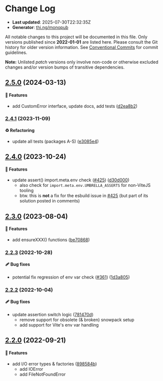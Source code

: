 # Change Log

- **Last updated**: 2025-07-30T22:32:35Z
- **Generator**: [thi.ng/monopub](https://thi.ng/monopub)

All notable changes to this project will be documented in this file.
Only versions published since **2022-01-01** are listed here.
Please consult the Git history for older version information.
See [Conventional Commits](https://conventionalcommits.org/) for commit guidelines.

**Note:** Unlisted _patch_ versions only involve non-code or otherwise excluded changes
and/or version bumps of transitive dependencies.

## [2.5.0](https://github.com/thi-ng/umbrella/tree/@thi.ng/errors@2.5.0) (2024-03-13)

#### 🚀 Features

- add CustomError interface, update docs, add tests ([d2ea8b2](https://github.com/thi-ng/umbrella/commit/d2ea8b2))

### [2.4.1](https://github.com/thi-ng/umbrella/tree/@thi.ng/errors@2.4.1) (2023-11-09)

#### ♻️ Refactoring

- update all tests (packages A-S) ([e3085e4](https://github.com/thi-ng/umbrella/commit/e3085e4))

## [2.4.0](https://github.com/thi-ng/umbrella/tree/@thi.ng/errors@2.4.0) (2023-10-24)

#### 🚀 Features

- update assert() import.meta.env check ([#425](https://github.com/thi-ng/umbrella/issues/425)) ([d30d000](https://github.com/thi-ng/umbrella/commit/d30d000))
  - also check for `import.meta.env.UMBRELLA_ASSERTS` for non-ViteJS tooling
  - btw. this is **not** a fix for the esbuild issue in [#425](https://github.com/thi-ng/umbrella/issues/425)
  (but part of its solution posted in comments)

## [2.3.0](https://github.com/thi-ng/umbrella/tree/@thi.ng/errors@2.3.0) (2023-08-04)

#### 🚀 Features

- add ensureXXX() functions ([be70868](https://github.com/thi-ng/umbrella/commit/be70868))

### [2.2.3](https://github.com/thi-ng/umbrella/tree/@thi.ng/errors@2.2.3) (2022-10-28)

#### 🩹 Bug fixes

- potential fix regression of env var check ([#361](https://github.com/thi-ng/umbrella/issues/361)) ([1d3a805](https://github.com/thi-ng/umbrella/commit/1d3a805))

### [2.2.2](https://github.com/thi-ng/umbrella/tree/@thi.ng/errors@2.2.2) (2022-10-04)

#### 🩹 Bug fixes

- update assertion switch logic ([781470d](https://github.com/thi-ng/umbrella/commit/781470d))
  - remove support for obsolete (& broken) snowpack setup
  - add support for Vite's env var handling

## [2.2.0](https://github.com/thi-ng/umbrella/tree/@thi.ng/errors@2.2.0) (2022-09-21)

#### 🚀 Features

- add I/O error types & factories ([898584b](https://github.com/thi-ng/umbrella/commit/898584b))
  - add IOError
  - add FileNotFoundError
